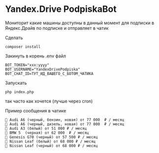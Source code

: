 # Yandex.Drive PodpiskaBot
Мониторит какие машины доступны в данный момент для подписки в Яндекс.Драйв по подписке и отправляет в чатик

Сделать 
```
composer install
```

Закинуть в корень .env файл
```
BOT_TOKEN="xxx:yyyy"
BOT_USERNAME="YandexDrivePodpiska"
BOT_CHAT_ID=ТУТ_ИД_ВАШЕГО_С_БОТОМ_ЧАТИКА
```

Запускать
```
php index.php
```
так часто как хочется (лучше через cron)



Пример сообщения в чатике
```
🚗 Audi A6 (черный, бензин, новая) от 77 000  ₽ / месяц
🚗 Audi A6 (черный, дизель, новая) от 77 000  ₽ / месяц
🚗 Audi A3 (белый) от 51 000 ₽ / месяц
🚗 BMW 5  (черная) от 62 000  ₽ / месяц
🚗 Genesis G70 (черный) от 57 500 ₽ / месяц
🚗 Nissan Leaf (белый) от 68 000 ₽ / месяц
🚗 Nissan Leaf (черный) от 68 000 ₽ / месяц
```
